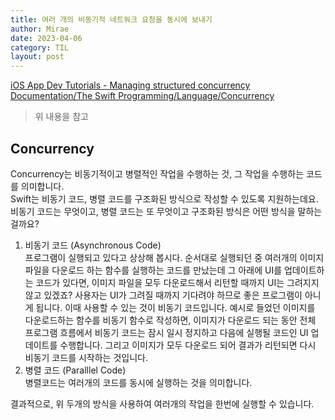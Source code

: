 ```yaml
---
title: 여러 개의 비동기적 네트워크 요청을 동시에 보내기
author: Mirae
date: 2023-04-06
category: TIL
layout: post
---
```


[iOS App Dev Tutorials - Managing structured concurrency](https://developer.apple.com/tutorials/app-dev-training/managing-structured-concurrency) 
[Documentation/The Swift Programming/Language/Concurrency](https://docs.swift.org/swift-book/documentation/the-swift-programming-language/concurrency/) 
> 위 내용을 참고


## Concurrency  

Concurrency는 비동기적이고 병렬적인 작업을 수행하는 것, 그 작업을 수행하는 코드를 의미합니다.  
Swift는 비동기 코드, 병렬 코드를 구조화된 방식으로 작성할 수 있도록 지원하는데요.  
비동기 코드는 무엇이고, 병렬 코드는 또 무엇이고 구조화된 방식은 어떤 방식을 말하는 걸까요?  
  
  1. 비동기 코드 (Asynchronous Code)  
  프로그램이 실행되고 있다고 상상해 봅시다. 순서대로 실행되던 중 여러개의 이미지 파일을 다운로드 하는 함수를 실행하는 코드를 만났는데 그 아래에 UI를 업데이트하는 코드가 있다면, 이미지 파일을 모두 다운로드해서 리턴할 때까지 UI는 그려지지 않고 있겠죠? 사용자는 UI가 그려질 때까지 기다려야 하므로 좋은 프로그램이 아니게 됩니다. 이때 사용할 수 있는 것이 비동기 코드입니다. 예시로 들었던 이미지를 다운로드하는 함수를 비동기 함수로 작성하면, 이미지가 다운로드 되는 동안 전체 프로그램 흐름에서 비동기 코드는 잠시 일시 정지하고 다음에 실행될 코드인 UI 업데이트를 수행합니다. 그리고 이미지가 모두 다운로드 되어 결과가 리턴되면 다시 비동기 코드를 시작하는 것입니다.  
  2. 병렬 코드 (Paralllel Code)  
  병렬코드는 여러개의 코드를 동시에 실행하는 것을 의미합니다.  
  
  결과적으로, 위 두개의 방식을 사용하여 여러개의 작업을 한번에 실행할 수 있습니다.
  
  
